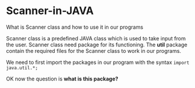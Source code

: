 # Scanner-in-JAVA
What is Scanner class and how to use it in our programs

Scanner class is a predefined JAVA class which is used to take input from the user.
Scanner class need package for its functioning. The __util__ package contain the required files for the Scanner class to work
in our programs.

We need to first import the packages in our program with the syntax ``import java.util.*;``

OK now the question is **what is this package?**
